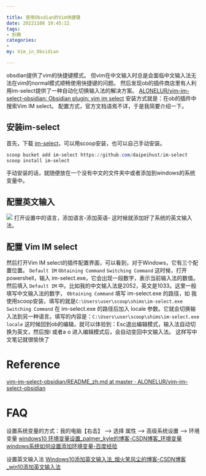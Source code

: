 ```yaml
---

title: 使用Obsdian的Vim快捷键
date: 20221108 19:45:12
tags: 
- 折腾 
categories: 
- 
my: Vim_in_Obsidian

---
```

obsdian提供了vim的快捷键模式。
但vim在中文输入时总是会面临中文输入法无法在vim的normal模式顺畅使用快捷键的问题。
然后发现ob的插件商店里有人利用im-select提供了一种自动化切换输入法的解决方案。
[ALONELUR/vim-im-select-obsidian: Obsidian plugin: vim im select](https://github.com/ALONELUR/vim-im-select-obsidian)
安装方式就是：在ob的插件中搜索Vim IM select。
配置方式，官方文档语焉不详，于是我简要介绍一下。
## 安装im-select
首先，下载 [im-select](https://github.com/daipeihust/im-select)，可以用scoop安装，也可以自己手动安装。
```powershell
scoop bucket add im-select https://github.com/daipeihust/im-select
scoop install im-select
```
手动安装的话，就随便放在一个没有中文的文件夹中或者添加到windows的系统变量中。

## 配置英文输入
![](https://vip2.loli.io/2022/11/08/5JbivWEYkuxaHcl.png)
打开设置中的语言，添加语言-添加英语-
这时候就添加好了系统的英文输入法。
## 配置 Vim IM select
然后打开Vim IM select的插件配置界面，可以看到，对于Windows，它有三个配置位置。
`Default IM` 
`Obtaining Command`
`Switching Command`
这时候，打开 powershell，输入 im-select.exe，它会出现一段数字，表示当前输入法的数值。然后填入 `Default IM` 中。比如我的中文输入法是2052，英文是1033。这里一般填写中文输入法的数字，
`Obtaining Command` 填写 im-select.exe 的路径，如 我使用scoop安装，填写的就是`C:\Users\user\scoop\shims\im-select.exe`
`Switching Command` 在 im-select.exe 的路径后加入 locale 参数。它就会切换输入法到另一种语言。填写的内容是：`C:\Users\user\scoop\shims\im-select.exe locale`
这时候回到ob的编辑，就可以体验到：Esc退出编辑模式，输入法自动切换为英文，然后按i 或者a o 进入编辑模式后，会自动变回中文输入法。
这样写中文笔记就很愉快了



# Reference
[vim-im-select-obsidian/README_zh.md at master · ALONELUR/vim-im-select-obsidian](https://github.com/ALONELUR/vim-im-select-obsidian/blob/master/README_zh.md)

# FAQ
设置系统变量的方式：我的电脑【右击】 --> 选择 属性 --> 高级系统设置 --> 环境变量
[windows10 环境变量设置_palmer_kyle的博客-CSDN博客_环境变量](https://blog.csdn.net/palmer_kai/article/details/80588594)
[windows系统如何设置添加环境变量-百度经验](https://jingyan.baidu.com/article/47a29f24610740c0142399ea.html)

设置英文输入法
[Windows10添加英文输入法_烟火笑风尘的博客-CSDN博客_win10添加英文输入法](https://blog.csdn.net/moshiyaofei/article/details/102852186)


